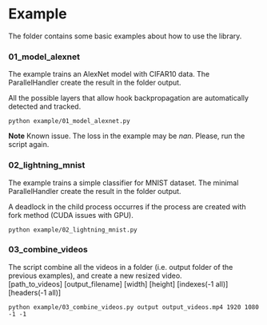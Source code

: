 # Example

The folder contains some basic examples about how to use the library.

### 01_model_alexnet

The example trains an AlexNet model with CIFAR10 data. The ParallelHandler create the result in the folder output.

All the possible layers that allow hook backpropagation are automatically detected and tracked.

```
python example/01_model_alexnet.py
```

**Note** Known issue. The loss in the example may be *nan*. Please, run the script again.

### 02_lightning_mnist

The example trains a simple classifier for MNIST dataset. The minimal ParallelHandler create the result in the folder output.

A deadlock in the child process occurres if the process are created with fork method (CUDA issues with GPU).

```
python example/02_lightning_mnist.py
```

### 03_combine_videos

The script combine all the videos in a folder (i.e. output folder of the previous examples), and create a new resized video.  
[path_to_videos] [output_filename] [width] [height] [indexes(-1 all)] [headers(-1 all)]  

```
python example/03_combine_videos.py output output_videos.mp4 1920 1080 -1 -1
```
